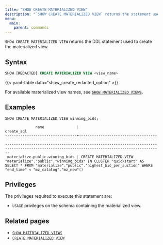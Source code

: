 ```yaml
---
title: "SHOW CREATE MATERIALIZED VIEW"
description: "`SHOW CREATE MATERIALIZED VIEW` returns the statement used to create the materialized view"
menu:
  main:
    parent: commands
---
```


`SHOW CREATE MATERIALIZED VIEW` returns the DDL statement used to create the materialized view.

## Syntax

```sql
SHOW [REDACTED] CREATE MATERIALIZED VIEW <view_name>
```

{{< yaml-table data="show_create_redacted_option" >}}

For available materialized view names, see [`SHOW MATERIALIZED VIEWS`](/sql/show-materialized-views).

## Examples

```mzsql
SHOW CREATE MATERIALIZED VIEW winning_bids;
```
```nofmt
              name               |                                                                                                                       create_sql
---------------------------------+--------------------------------------------------------------------------------------------------------------------------------------------------------------------------------------------------------------------------------------------------------
 materialize.public.winning_bids | CREATE MATERIALIZED VIEW "materialize"."public"."winning_bids" IN CLUSTER "quickstart" AS SELECT * FROM "materialize"."public"."highest_bid_per_auction" WHERE "end_time" < "mz_catalog"."mz_now"()
```

## Privileges

The privileges required to execute this statement are:

- `USAGE` privileges on the schema containing the materialized view.

## Related pages

- [`SHOW MATERIALIZED VIEWS`](../show-materialized-views)
- [`CREATE MATERIALIZED VIEW`](../create-materialized-view)
